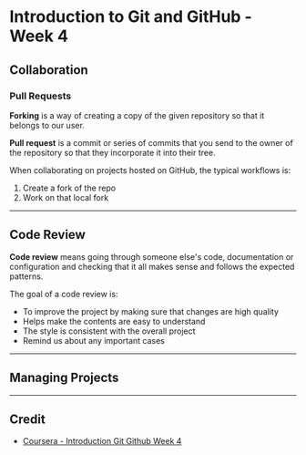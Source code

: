 # Introduction to Git and GitHub - Week 4

## Collaboration

### Pull Requests

**Forking** is a way of creating a copy of the given repository so that it belongs to our user.

**Pull request** is a commit or series of commits that you send to the owner of the repository so that they incorporate it into their tree.

When collaborating on projects hosted on GitHub, the typical workflows is:

1. Create a fork of the repo
2. Work on that local fork

---

## Code Review

**Code review** means going through someone else's code, documentation or configuration and checking that it all makes sense and follows the expected patterns.

The goal of a code review is:

* To improve the project by making sure that changes are high quality
* Helps make the contents are easy to understand
* The style is consistent with the overall project
* Remind us about any important cases

---

## Managing Projects

---

## Credit

* [Coursera - Introduction Git Github Week 4](https://www.coursera.org/learn/introduction-git-github/home/week/4)
